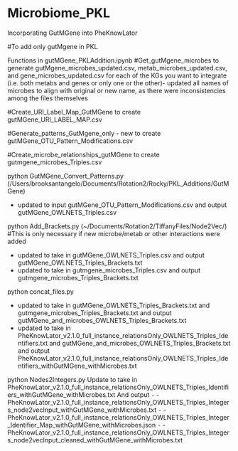 # Microbiome_PKL
Incorporating GutMGene into PheKnowLator

#To add only gutMgene in PKL

Functions in gutMGene_PKLAddition.ipynb
#Get_gutMgene_microbes to generate gutMgene_microbes_updated.csv, metab_microbes_updated.csv, and gene_microbes_updated.csv for each of the KGs you want to integrate (i.e. both metabs and genes or only one or the other)- updated all names of microbes to align with original or new name, as there were inconsistencies among the files themselves

#Create_URI_Label_Map_GutMGene to create gutMGene_URI_LABEL_MAP.csv

#Generate_patterns_GutMgene_only - new to create gutMGene_OTU_Pattern_Modifications.csv

#Create_microbe_relationships_gutMGene to create gutmgene_microbes_Triples.csv

python GutMGene_Convert_Patterns.py (/Users/brooksantangelo/Documents/Rotation2/Rocky/PKL_Additions/GutMGene)
- updated to input gutMGene_OTU_Pattern_Modifications.csv and output gutMGene_OWLNETS_Triples.csv

python Add_Brackets.py (~/Documents/Rotation2/TiffanyFiles/Node2Vec/)
#This is only necessary if new microbe/metab or other interactions were added
- updated to take in gutMGene_OWLNETS_Triples.csv and output gutMGene_OWLNETS_Triples_Brackets.txt
- updated to take in gutmgene_microbes_Triples.csv and output gutmgene_microbes_Triples_Brackets.txt

python concat_files.py
- updated to take in gutMGene_OWLNETS_Triples_Brackets.txt and gutmgene_microbes_Triples_Brackets.txt and output gutMGene_and_microbes_OWLNETS_Triples_Brackets.txt 
- updated to take in PheKnowLator_v2.1.0_full_instance_relationsOnly_OWLNETS_Triples_Identifiers.txt and gutMGene_and_microbes_OWLNETS_Triples_Brackets.txt and output PheKnowLator_v2.1.0_full_instance_relationsOnly_OWLNETS_Triples_Identifiers_withGutMGene_withMicrobes.txt


python Nodes2Integers.py 
Update to take in PheKnowLator_v2.1.0_full_instance_relationsOnly_OWLNETS_Triples_Identifiers_withGutMGene_withMicrobes.txt
 And output 
	⁃	- PheKnowLator_v2.1.0_full_instance_relationsOnly_OWLNETS_Triples_Integers_node2vecInput_withGutMGene_withMicrobes.txt
	⁃	- PheKnowLator_v2.1.0_full_instance_relationsOnly_OWLNETS_Triples_Integer_Identifier_Map_withGutMGene_withMicrobes.json
	⁃	- PheKnowLator_v2.1.0_full_instance_relationsOnly_OWLNETS_Triples_Integers_node2vecInput_cleaned_withGutMGene_withMicrobes.txt
